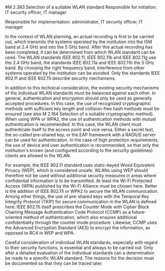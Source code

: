#M 2.383 Selection of a suitable WLAN standard
Responsible for initiation: IT security officer, IT manager

Responsible for implementation: administrator, IT security officer, IT manager

In the context of WLAN planning, an actual recording is first to be carried out, which transmits the systems operated by the institution into the ISM band at 2.4 GHz and into the 5 GHz band. After this actual recording has been completed, it can be determined from which WLAN standard can be used. The WLAN standards IEEE 802.11, IEEE 802.11b and IEEE 802.11g use the 2.4 GHz band, the standards IEEE 802.11a and IEEE 802.11h the 5 GHz band. By choosing the right frequency band, interference from other systems operated by the institution can be avoided. Only the standards IEEE 802.11 and IEEE 802.11i describe security mechanisms.

In addition to this technical consideration, the existing security mechanisms of the individual WLAN standards must be balanced against each other. In general, authentication and encryption should only be used as generally accepted procedures. In this case, the use of recognized cryptographic methods with sufficient key length and collision-free hash methods must be ensured (see also M 2.164 Selection of a suitable cryptographic method). When using WPA or WPA2, the use of authentication methods with mutual authentication is recommended. In this case, the WLAN client must authenticate itself to the access point and vice versa. Either a secret text, the so-called pre-shared key, or the EAP framework with a RADIUS server can be used for authentication. In the case of high protection requirements, the use of device and user authentication is recommended, so that only the institution's known (and configured according to the security guidelines) clients are allowed in the WLAN.

For example, the IEEE 802.11 standard uses static-keyed Wired Equivalent Privacy (WEP), which is considered unsafe. WLANs using WEP should therefore not be used without additional security measures in areas where confidential information is to be transmitted. At least the Wi-Fi Protected Access (WPA) published by the Wi-Fi Alliance must be chosen here. Better is the addition of IEEE 802.11i or WPA2 to secure the WLAN communication. Among other things, the use of pre-shared keys with the Temporal Key Integrity Protocol (TKIP) for secure communication in the WLAN is defined here. IEEE 802.11i itself prescribes the Counter Mode with Cipher Block Chaining Message Authentication Code Protocol (CCMP) as a future-oriented method of authentication, which also ensures additional confidentiality through the counter mode procedure. Likewise, CCMP uses the Advanced Encryption Standard (AES) to encrypt the information, as opposed to RC4 in WEP and WPA.

Careful consideration of individual WLAN standards, especially with regard to their security functions, is essential and always to be carried out. Only after a detailed evaluation of the individual standards can a determination be made to a specific WLAN standard. The reasons for the decision must be documented so that they can be traced later.




